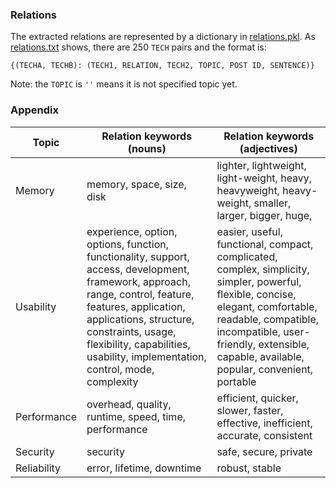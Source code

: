 ### Relations

The extracted relations are represented by a dictionary in [relations.pkl](https://github.com/hy3440/diffSimilarTech/blob/master/example/relations.pkl). As [relations.txt](https://github.com/hy3440/diffSimilarTech/blob/master/example/relations.txt) shows, there are 250 `TECH` pairs and the format is:

```
{(TECHA, TECHB): (TECH1, RELATION, TECH2, TOPIC, POST ID, SENTENCE)}
```

Note: the `TOPIC` is `''` means it is not specified topic yet.

### Appendix

| Topic       | Relation keywords (nouns)                                    | Relation keywords (adjectives)                               |
| ----------- | ------------------------------------------------------------ | ------------------------------------------------------------ |
| Memory      | memory, space, size, disk                                    | lighter, lightweight, light-weight, heavy, heavyweight, heavy-weight, smaller, larger, bigger, huge, |
| Usability   | experience, option, options, function, functionality, support, access, development, framework, approach, range, control, feature, features, application, applications, structure, constraints, usage, flexibility, capabilities, usability, implementation, control, mode, complexity | easier, useful, functional, compact, complicated, complex, simplicity, simpler, powerful, flexible, concise, elegant, comfortable, readable, compatible, incompatible, user-friendly, extensible, capable, available, popular, convenient, portable |
| Performance | overhead, quality, runtime, speed, time, performance         | efficient,  quicker, slower, faster, effective, inefficient, accurate, consistent |
| Security    | security                                                     | safe, secure, private                                        |
| Reliability | error, lifetime, downtime                                    | robust, stable                                               |




